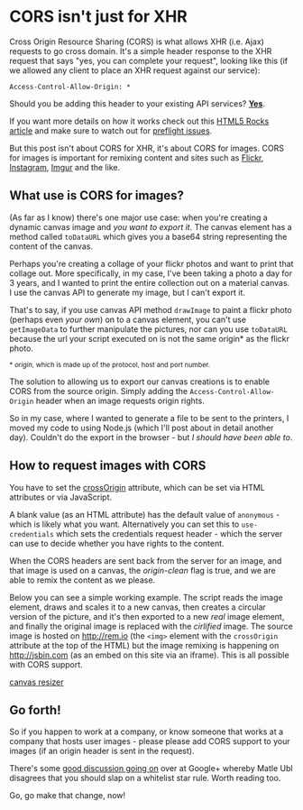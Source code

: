 # CORS isn't just for XHR

Cross Origin Resource Sharing (CORS) is what allows XHR (i.e. Ajax) requests to go cross domain. It's a simple header response to the XHR request that says "yes, you can complete your request", looking like this (if we allowed any client to place an XHR request against our service):

    Access-Control-Allow-Origin: *

Should you be adding this header to your existing API services? **[Yes](http://annevankesteren.nl/2012/12/cors-101)**. 

If you want more details on how it works check out this [HTML5 Rocks article](http://www.html5rocks.com/en/tutorials/cors/) and make sure to watch out for [preflight issues](http://remysharp.com/2011/04/21/getting-cors-working/).

But this post isn't about CORS for XHR, it's about CORS for images. CORS for images is important for remixing content and sites such as [Flickr](http://flickr.com/photos/remysharp), [Instagram](http://instagram.com/remysharp), [Imgur](http://imgur.com/r/lolcats) and the like.

## What use is CORS for images?

(As far as I know) there's one major use case: when you're creating a dynamic canvas image and *you want to export it*. The canvas element has a method called `toDataURL` which gives you a base64 string representing the content of the canvas.

Perhaps you're creating a collage of your flickr photos and want to print that collage out. More specifically, in my case, I've been taking a photo a day for 3 years, and I wanted to print the entire collection out on a material canvas. I use the canvas API to generate my image, but I can't export it.

That's to say, if you use canvas API method `drawImage` to paint a flickr photo (perhaps even *your own*) on to a canvas element, you can't use `getImageData` to further manipulate the pictures, nor can you use `toDataURL` because the url your script executed on is not the same origin* as the flickr photo.

<small>* *origin*, which is made up of the protocol, host and port number.</small>

The solution to allowing us to export our canvas creations is to enable CORS from the source origin. Simply adding the `Access-Control-Allow-Origin` header when an image requests origin rights.

So in my case, where I wanted to generate a file to be sent to the printers, I moved my code to using Node.js (which I'll post about in detail another day). Couldn't do the export in the browser - but *I should have been able to*.

## How to request images with CORS

You have to set the [crossOrigin](http://www.w3.org/html/wg/drafts/html/master/infrastructure.html#cors-settings-attribute) attribute, which can be set via HTML attributes or via JavaScript.

A blank value (as an HTML attribute) has the default value of `anonymous` - which is likely what you want. Alternatively you can set this to `use-credentials` which sets the credentials request header - which the server can use to decide whether you have rights to the content.

When the CORS headers are sent back from the server for an image, and that image is used on a canvas, the *origin-clean* flag is true, and we are able to remix the content as we please. 

Below you can see a simple working example. The script reads the image element, draws and scales it to a new canvas, then creates a circular version of the picture, and it's then exported to a new *real* image element, and finally the original image is replaced with the *cirlified* image. The source image is hosted on http://rem.io (the `<img>` element with the `crossOrigin` attribute at the top of the HTML) but the image remixing is happening on http://jsbin.com (as an embed on this site via an iframe).  This is all possible with CORS support.

<a class="jsbin-embed" href="http://jsbin.com/ijimay/2/embed?live,html">canvas resizer</a><script src="http://static.jsbin.com/js/embed.js"></script>

## Go forth!

So if you happen to work at a company, or know someone that works at a company that hosts user images - please please add CORS support to your images (if an origin header is sent in the request). 

<div class="update">There's some <a href="https://plus.google.com/u/0/116910304844117268718/posts/96bSWSQ9zLY">good discussion going on</a> over at Google+ whereby Matle Ubl disagrees that you should slap on a whitelist star rule. Worth reading too.</div>

Go, go make that change, now!
